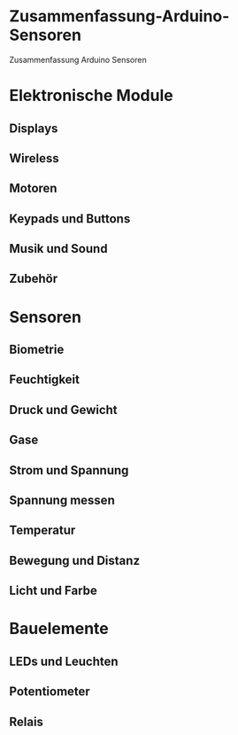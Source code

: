 # Zusammenfassung-Arduino-Sensoren
Zusammenfassung Arduino Sensoren


# Elektronische Module

## Displays
## Wireless
## Motoren
## Keypads und Buttons
## Musik und Sound
## Zubehör

# Sensoren

## Biometrie
## Feuchtigkeit
## Druck und Gewicht
## Gase
## Strom und Spannung
## Spannung messen
## Temperatur
## Bewegung und Distanz
## Licht und Farbe


# Bauelemente
## LEDs und Leuchten
## Potentiometer
## Relais

